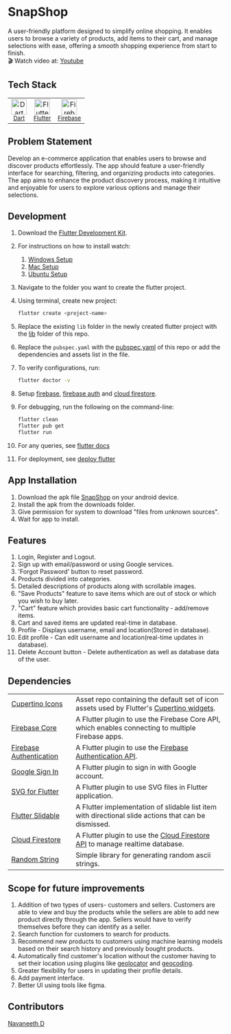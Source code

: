# SnapShop
A user-friendly platform designed to simplify online shopping. It enables users to browse a variety of products, add items to their cart, and manage selections with ease, offering a smooth shopping experience from start to finish.<br>
🎬 Watch video at: [Youtube](https://youtu.be/jvaBx38yvQA)
<br>
## Tech Stack
<table>
  <tr>
    <td align='center'>
      <a href="https://www.dartlang.org/"> <img width='36' height='36' src='https://img.stackshare.io/service/1646/Twitter-02.png' alt='Dart'> </a>
      <br>
      <sub><a href="https://www.dartlang.org/">Dart</a></sub>
      <br>
      <sub></sub>
    </td>
    <td align='center'>
      <a href="https://flutter.io/"> <img width='36' height='36' src='https://img.stackshare.io/service/7180/flutter-mark-square-100.png' alt='Flutter'> </a>
      <br>
      <sub><a href="https://flutter.io/">Flutter</a></sub>
      <br>
      <sub></sub>
    </td>
    <td align='center'>
      <a href="https://firebase.google.com/"><img width='36' height='36' src='https://img.stackshare.io/service/116/cZLxNFZS.jpg' alt='Firebase'> </a>
      <br>
      <sub><a href="https://firebase.google.com/">Firebase</a></sub>
      <br>
      <sub></sub>
    </td>
  </tr>
</table>

## Problem Statement
Develop an e-commerce application that enables users to browse and discover products effortlessly. The app should feature a user-friendly interface for searching, filtering, and organizing products into categories. The app aims to enhance the product discovery process, making it intuitive and enjoyable for users to explore various options and manage their selections.

## Development
1. Download the [Flutter Development Kit](https://docs.flutter.dev/get-started/install).
2. For instructions on how to install watch:
   1. [Windows Setup](https://www.youtube.com/watch?v=qAeEdaiK7hM)
   2. [Mac Setup](https://www.youtube.com/watch?v=d_yOKQt7BdY)
   3. [Ubuntu Setup](https://www.youtube.com/watch?v=d_yOKQt7BdY)
3. Navigate to the folder you want to create the flutter project.
4. Using terminal, create new project:
   ```sh
   flutter create <project-name>
   ```
5. Replace the existing `lib` folder in the newly created flutter project with the [lib](https://github.com/ar3s-nd/SnapShop/tree/main/lib) folder of this repo.
6. Replace the `pubspec.yaml` with the [pubspec.yaml](https://github.com/ar3s-nd/SnapShop/blob/main/pubspec.yaml) of this repo or add the dependencies and assets list in the file.
7. To verify configurations, run:
   ```sh
   flutter doctor -v
   ```
8. Setup [firebase](https://firebase.google.com/docs), [firebase auth](https://firebase.google.com/docs/auth) and [cloud firestore](https://firebase.google.com/docs/firestore).
9. For debugging, run the following on the command-line:
   ```sh
   flutter clean
   flutter pub get
   flutter run
   ```

10. For any queries, see [flutter docs](https://docs.flutter.dev/)
11. For deployment, see [deploy flutter](https://docs.flutter.dev/deployment)

## App Installation
1. Download the apk file [SnapShop](https://github.com/ar3s-nd/SnapShop/blob/main/snapshop.apk) on your android device.
2. Install the apk from the downloads folder.
3. Give permission for system to download "files from unknown sources".
4. Wait for app to install.

## Features
1. Login, Register and Logout.
2. Sign up with email/password or using Google services.
3. 'Forgot Password' button to reset password.
4. Products divided into categories.
5. Detailed descriptions of products along with scrollable images.
6. "Save Products" feature to save items which are out of stock or which you wish to buy later.
5. "Cart" feature which provides basic cart functionality - add/remove items.
6. Cart and saved items are updated real-time in database.
7. Profile -  Displays username, email and location(Stored in database).
8. Edit profile - Can edit username and location(real-time updates in database).
9. Delete Account button - Delete authentication as well as database data of the user.

## Dependencies
<table>
  <tr>
    <td>
      <a href="https://pub.dev/packages/cupertino_icons">Cupertino Icons</a>
    </td>
    <td>Asset repo containing the default set of icon assets used by Flutter's <a href = 'https://github.com/flutter/flutter/tree/master/packages/flutter/lib/src/cupertino'>Cupertino widgets</a>.</td>
  </tr>
  
  <tr>
    <td>
      <a href="https://pub.dev/packages/firebase_core">Firebase Core</a>
    </td>
    <td>A Flutter plugin to use the Firebase Core API, which enables connecting to multiple Firebase apps.</td>
  </tr>
  
  <tr>
    <td>
      <a href="https://pub.dev/packages/firebase_auth">Firebase Authentication</a>
    </td>
    <td>A Flutter plugin to use the <a href = "https://firebase.google.com/products/auth">Firebase Authentication API</a>.</td>
  </tr>
  
  <tr>
    <td>
      <a href="https://pub.dev/packages/google_sign_in">Google Sign In</a>
    </td>
    <td>A Flutter plugin to sign in with Google account.</td>
  </tr>
  
  <tr>
    <td>
      <a href="https://pub.dev/packages/flutter_svg">SVG for Flutter</a>
    </td>
    <td>A Flutter plugin to use SVG files in Flutter application.</td>
  </tr>
  
  <tr>
    <td>
      <a href="https://pub.dev/packages/flutter_slidable">Flutter Slidable</a>
    </td>
    <td>A Flutter implementation of slidable list item with directional slide actions that can be dismissed.</td>
  </tr>
  
  <tr>
    <td>
      <a href="https://pub.dev/packages/cloud_firestore">Cloud Firestore</a>
    </td>
    <td>A Flutter plugin to use the <a href = 'https://firebase.google.com/docs/firestore/'>Cloud Firestore API</a> to manage realtime database.</td>
  </tr>
  
  <tr>
    <td>
      <a href="https://pub.dev/packages/random_string">Random String</a>
    </td>
    <td>Simple library for generating random ascii strings.</td>
  </tr>
</table>

## Scope for future improvements
1. Addition of two types of users- customers and sellers. Customers are able to view and buy the products while the sellers are able to add new product directly through the app. Sellers would have to verify themselves before they can identify as a seller.
2. Search function for customers to search for products.
3. Recommend new products to customers using machine learning models based on their search history and previously bought products.
5. Automatically find customer's location without the customer having to set their location using plugins like [geolocator](https://pub.dev/packages/geolocator) and [geocoding](https://pub.dev/packages/geocoding).
6. Greater flexibility for users in updating their profile details.
7. Add payment interface.
8. Better UI using tools like figma.

## Contributors
[Navaneeth D](https://github.com/ar3s-nd/)
